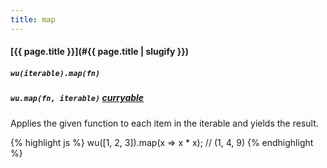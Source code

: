```yaml
---
title: map
---
```

#### [{{ page.title }}](#{{ page.title | slugify }})

##### `wu(iterable).map(fn)`

##### `wu.map(fn, iterable)` *[curryable](#curryable)*

Applies the given function to each item in the iterable and yields the result.

{% highlight js %}
wu([1, 2, 3]).map(x => x * x);
// (1, 4, 9)
{% endhighlight %}
